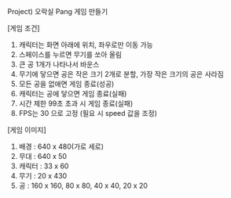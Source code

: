 Project) 오락실 Pang 게임 만들기

[게임 조건]
1. 캐릭터는 화면 아래에 위치, 좌우로만 이동 가능
2. 스페이스를 누르면 무기를 쏘아 올림
3. 큰 공 1개가 나타나서 바운스
4. 무기에 닿으면 공은 작은 크기 2개로 분할, 가장 작은 크기의 공은 사라짐
5. 모든 공을 없애면 게임 종료(성공)
6. 캐릭터는 공에 닿으면 게임 종료(실패)
7. 시간 제한 99초 초과 시 게임 종료(실패)
8. FPS는 30 으로 고정 (필요 시 speed 값을 조정)

[게임 이미지]
1. 배경 : 640 x 480(가로 세로) 
2. 무대 : 640 x 50
3. 캐릭터 : 33 x 60
4. 무기 : 20 x 430
5. 공 : 160 x 160, 80 x 80, 40 x 40, 20 x 20
